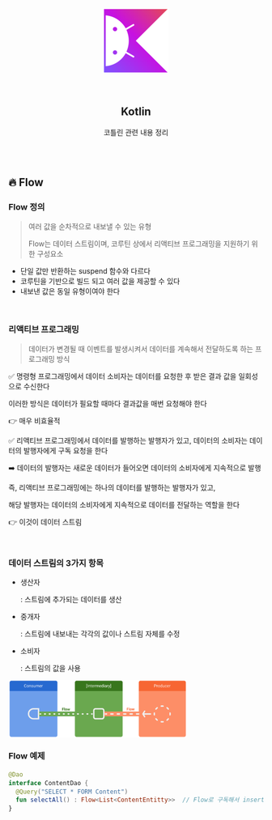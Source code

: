 <div align="center">
  <p>
    <img src="../README.assets/kotlin-hero.png">
  </p>
  <br>
  <h2>Kotlin</h2>
  <p>코틀린 관련 내용 정리</p>
  <br>
  <br>
</div>

## 🔥 Flow

### Flow 정의

> 여러 값을 순차적으로 내보낼 수 있는 유형
>
> Flow는 데이터 스트림이며, 코루틴 상에서 리액티브 프로그래밍을 지원하기 위한 구성요소

- 단일 값만 반환하는 suspend 함수와 다르다
- 코루틴을 기반으로 빌드 되고 여러 값을 제공할 수 있다
- 내보낸 값은 동일 유형이여야 한다

<br>

### 리액티브 프로그래밍

> 데이터가 변경될 때 이벤트를 발생시켜서 데이터를 계속해서 전달하도록 하는 프로그래밍 방식

✅ 명령형 프로그래밍에서 데이터 소비자는 데이터를 요청한 후 받은 결과 값을 일회성으로 수신한다

이러한 방식은 데이터가 필요할 때마다 결과값을 매번 요청해야 한다

👉 매우 비효율적

✅ 리액티브 프로그래밍에서 데이터를 발행하는 발행자가 있고, 데이터의 소비자는 데이터의 발행자에게 구독 요청을 한다

➡️ 데이터의 발행자는 새로운 데이터가 들어오면 데이터의 소비자에게 지속적으로 발행

즉, 리액티브 프로그래밍에는 하나의 데이터를 발행하는 발행자가 있고,

해당 발행자는 데이터의 소비자에게 지속적으로 데이터를 전달하는 역할을 한다

👉 이것이 데이터 스트림

<br>

### 데이터 스트림의 3가지 항목

- 생산자

  : 스트림에 추가되는 데이터를 생산

- 중개자

  : 스트림에 내보내는 각각의 값이나 스트림 자체를 수정

- 소비자

  : 스트림의 값을 사용

<img src="../README.assets/flow.png" alt="flow" align="center" width="70%" />

### Flow 예제

```kotlin
@Dao
interface ContentDao {
  @Query("SELECT * FORM Content")
  fun selectAll() : Flow<List<ContentEntitty>>  // Flow로 구독해서 insert, delete, update될 때 자동으로 갱신
}
```

